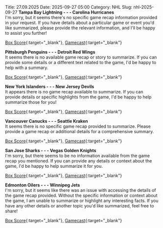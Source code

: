 Title: 27.09.2025
Date: 2025-09-27 05:00
Category: NHL 
Slug: nhl-2025-09-27 
**Tampa Bay Lightning - - - Carolina Hurricanes**  
I'm sorry, but it seems there's no specific game recap information provided in your request. If you have details about a particular game or event you'd like summarized, please provide the relevant information, and I'll be happy to assist you further! 

[Box Score](/gamecenter/car-vs-tbl/2025/09/26/2025010040){:target="_blank"}, [Gamecast](https://www.nhl.com/news/carolina-hurricanes-tampa-bay-lightning-game-recap-september-26){:target="_blank"}<br>

**Pittsburgh Penguins - - - Detroit Red Wings**  
It seems there is no available game recap or story to summarize. If you can provide some details or a different text related to the game, I'd be happy to help with a summary. 

[Box Score](/gamecenter/det-vs-pit/2025/09/26/2025010041){:target="_blank"}, [Gamecast](https://www.nhl.com/news/detroit-red-wings-pittsburgh-penguins-game-recap-september-26){:target="_blank"}<br>

**New York Islanders - - - New Jersey Devils**  
It appears there is no game recap available to summarize. If you can provide details or specific highlights from the game, I'd be happy to help summarize those for you! 

[Box Score](/gamecenter/njd-vs-nyi/2025/09/26/2025010042){:target="_blank"}, [Gamecast](https://www.nhl.com/news/new-jersey-devils-new-york-islanders-game-recap-september-26){:target="_blank"}<br>

**Vancouver Canucks - - - Seattle Kraken**  
It seems there is no specific game recap provided to summarize. Please provide a game recap or additional details for a comprehensive summary. 

[Box Score](/gamecenter/sea-vs-van/2025/09/26/2025010043){:target="_blank"}, [Gamecast](https://www.nhl.com/news/seattle-kraken-vancouver-canucks-game-recap-september-26){:target="_blank"}<br>

**San Jose Sharks - - - Vegas Golden Knights**  
I'm sorry, but there seems to be no information available from the game recap you mentioned. If you can provide any details or context about the game, I'd be happy to help summarize it for you. 

[Box Score](/gamecenter/vgk-vs-sjs/2025/09/26/2025010044){:target="_blank"}, [Gamecast](https://www.nhl.com/news/vegas-golden-knights-san-jose-sharks-game-recap-september-26){:target="_blank"}<br>

**Edmonton Oilers - - - Winnipeg Jets**  
I'm sorry, but it seems like there was an issue with accessing the details of the game recap provided. Without the specific information or context about the game, I am unable to summarize or highlight any interesting facts. If you have any other details or another topic you'd like summarized, feel free to share! 

[Box Score](/gamecenter/wpg-vs-edm/2025/09/26/2025010045){:target="_blank"}, [Gamecast](https://www.nhl.com/news/winnipeg-jets-edmonton-oilers-game-recap-september-26){:target="_blank"}<br>

